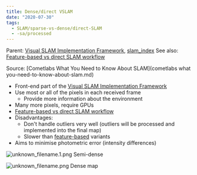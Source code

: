 ```yaml
---
title: Dense/direct VSLAM
date: "2020-07-30"
tags:
  - SLAM/sparse-vs-dense/direct-SLAM
  - -sa/processed
---
```


Parent: [Visual SLAM Implementation Framework](SLAM/vslam-framework.md), [slam_index](SLAM/slam_index.md)
See also: [Feature-based vs direct SLAM workflow](feature-based-vs-direct-slam-workflow.md)

Source: [Cometlabs What You Need to Know About SLAM](cometlabs what you-need-to-know-about-slam.md)

*   Front-end part of the [Visual SLAM Implementation Framework](SLAM/vslam-framework.md)
*   Use most or all of the pixels in each received frame
    *   Provide more information about the environment
*   Many more pixels, require GPUs
*   [Feature-based vs direct SLAM workflow](feature-based-vs-direct-slam-workflow.md)
*   Disadvantages:
    *   Don't handle outliers very well (outliers will be processed and implemented into the final map)
    *   Slower than [feature-based](feature-based.md) variants
*   Aims to minimise photometric error (intensity differences)

![unknown_filename.1.png](./_resources/Dense_direct_VSLAM.resources/unknown_filename.1.png)
Semi-dense

![unknown_filename.png](./_resources/Dense_direct_VSLAM.resources/unknown_filename.png)
Dense map

